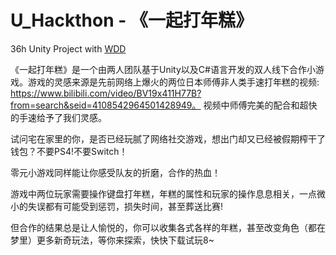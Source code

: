 # U_Hackthon - 《一起打年糕》
36h Unity Project with [WDD](https://github.com/poiuytxw)

《一起打年糕》是一个由两人团队基于Unity以及C#语言开发的双人线下合作小游戏。游戏的灵感来源是先前网络上爆火的两位日本师傅非人类手速打年糕的视频: https://www.bilibili.com/video/BV19x411H77B?from=search&seid=4108542964501428949。
视频中师傅完美的配合和超快的手速给予了我们灵感。

试问宅在家里的你，是否已经玩腻了网络社交游戏，想出门却又已经被假期榨干了钱包？不要PS4!不要Switch！

零元小游戏同样能让你感受队友的折磨，合作的热血！

游戏中两位玩家需要操作键盘打年糕，年糕的属性和玩家的操作息息相关，一点微小的失误都有可能受到惩罚，损失时间，甚至葬送比赛! 

但合作的结果总是让人愉悦的，你可以收集各式各样的年糕，甚至改变角色（都在梦里）更多新奇玩法，等你来探索，快快下载试玩8~

